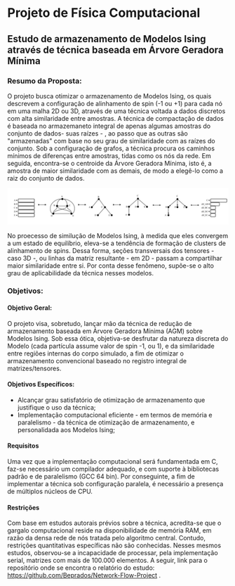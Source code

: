 # Projeto de Física Computacional

## Estudo de armazenamento de Modelos Ising através de técnica baseada em Árvore Geradora Mínima

### Resumo da Proposta:

O projeto busca otimizar o armazenamento de Modelos Ising, os quais descrevem a configuração de alinhamento de spin (-1 ou +1) para cada nó em uma malha 2D ou 3D, através de uma técnica voltada a dados discretos com alta similaridade entre amostras. A técnica de compactação de dados é baseada no armazemaneto integral de apenas algumas amostras do conjunto de dados- suas raízes - , ao passo que as outras são "armazenadas" com base no seu grau de similaridade com as raízes do conjunto. Sob a configuração de grafos, a técnica procura os caminhos mínimos de diferenças entre amostras, tidas como os nós da rede. Em seguida, encontra-se o centroide da Árvore Geradora Mínima, isto é, a amostra de maior similaridade com as demais, de modo a elegê-lo como a raiz do conjunto de dados.

![me](https://github.com/Beprados/FisComp-Projeto/blob/main/Esquema_rede.jpg)

No proecesso de similução de Modelos Ising, à medida que eles convergem a um estado de equilíbrio, eleva-se a tendência de formação de clusters de alinhamento de spins. Dessa forma, seções transversais dos tensores - caso 3D -, ou linhas da matriz resultante - em 2D - passam a compartilhar maior similaridade entre si. Por conta desse fenômeno, supõe-se o alto grau de aplicabilidade da técnica nesses modelos.

### Objetivos:

#### Objetivo Geral:

O projeto visa, sobretudo, lançar mão da técnica de redução de armazenamento baseada em Árvore Geradora Mínima (AGM) sobre Modelos Ising. Sob essa ótica, objetiva-se desfrutar da natureza discreta do Modelo (cada partícula assume valor de spin -1, ou 1), e da similaridade entre regiões internas do corpo simulado, a fim de otimizar o armazenamento convencional baseado no registro integral de matrizes/tensores.

#### Objetivos Específicos:


*   Alcançar grau satisfatório de otimização de armazenamento que justifique o uso da técnica;
*   Implementação computacional eficiente - em termos de memória e paralelismo - da técnica de otimização de armazenamento, e personalidada aos Modelos Ising;

#### Requisitos

Uma vez que a implementação computacional será fundamentada em C, faz-se necessário um compilador adequado, e com suporte à bibliotecas padrão e de paralelismo (GCC 64 bin). Por conseguinte, a fim de implementar a técnica sob configuração paralela, é necessário a presença de múltiplos núcleos de CPU.

#### Restrições

Com base em estudos autorais prévios sobre a técnica, acredita-se que o gargalo computacional reside na disponibilidade de memória RAM, em razão da densa rede de nós tratada pelo algoritmo central. Contudo, restrições quantitativas específicas não são conhecidas. Nesses mesmos estudos, observou-se a incapacidade de processar, pela implementação serial, matrizes com mais de 100.000 elementos. A seguir, link para o repositório onde se encontra o relatório do estudo: https://github.com/Beprados/Network-Flow-Project .

